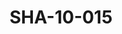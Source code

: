 ---
pid: SHA-10-015
title: SHA-10-015
language: en
original_label: 
rights: Sharhabil Ahmed
location_of_original: Sharhabil Ahmed
photographer_or_studio: 
scanned_from: photograph 6.8 by 9.8
_date: 1969-1970
location: Khartoum, Amarat
description: Sharhabil Ahmed and friends
additional_notes: 
permission_display: 'yes'
on_server: 'no'
on_website: 'no'
permalink: /photopages/en/SHA-10-015
layout: photo-page
---